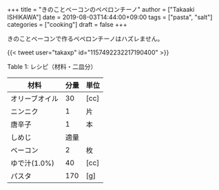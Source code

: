 +++
title = "きのことベーコンのペペロンチーノ"
author = ["Takaaki ISHIKAWA"]
date = 2019-08-03T14:44:00+09:00
tags = ["pasta", "salt"]
categories = ["cooking"]
draft = false
+++

きのことベーコンで作るペペロンチーノはハズレません。  

{{< tweet user="takaxp" id="1157492232217190400" >}}  

<div class="table-caption">
  <span class="table-number">Table 1</span>:
  レシピ（材料・二皿分）
</div>

| 材料      | 分量 | 単位 |
|---------|----|----|
| オリーブオイル | 30  | [cc] |
| ニンニク  | 1   | 片   |
| 唐辛子    | 1   | 本   |
| しめじ    | 適量 |      |
| ベーコン  | 2   | 枚   |
| ゆで汁(1.0%) | 40  | [cc] |
| パスタ    | 170 | [g]  |